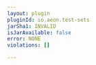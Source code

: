 ```yaml
---
layout: plugin
pluginId: io.aeon.test-sets
jarSha1: INVALID
isJarAvailable: false
error: NONE
violations: []

---
```

